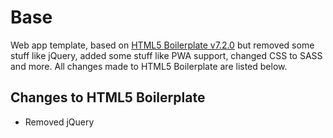 # Base
Web app template, based on [HTML5 Boilerplate v7.2.0](https://html5boilerplate.com/) but removed some stuff like jQuery, added some stuff like PWA support, changed CSS to SASS and more. All changes made to HTML5 Boilerplate are listed below.

## Changes to HTML5 Boilerplate
- Removed jQuery